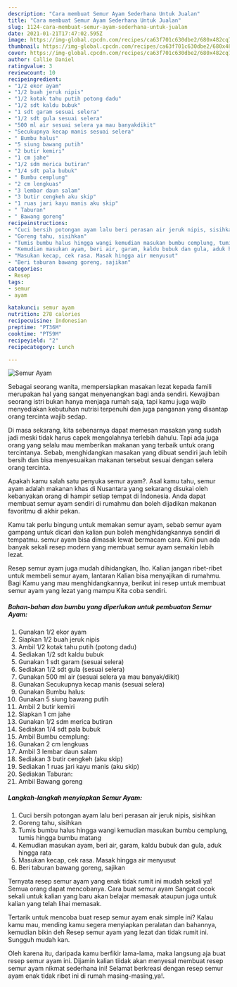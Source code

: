 ```yaml
---
description: "Cara membuat Semur Ayam Sederhana Untuk Jualan"
title: "Cara membuat Semur Ayam Sederhana Untuk Jualan"
slug: 1124-cara-membuat-semur-ayam-sederhana-untuk-jualan
date: 2021-01-21T17:47:02.595Z
image: https://img-global.cpcdn.com/recipes/ca63f701c630dbe2/680x482cq70/semur-ayam-foto-resep-utama.jpg
thumbnail: https://img-global.cpcdn.com/recipes/ca63f701c630dbe2/680x482cq70/semur-ayam-foto-resep-utama.jpg
cover: https://img-global.cpcdn.com/recipes/ca63f701c630dbe2/680x482cq70/semur-ayam-foto-resep-utama.jpg
author: Callie Daniel
ratingvalue: 3
reviewcount: 10
recipeingredient:
- "1/2 ekor ayam"
- "1/2 buah jeruk nipis"
- "1/2 kotak tahu putih potong dadu"
- "1/2 sdt kaldu bubuk"
- "1 sdt garam sesuai selera"
- "1/2 sdt gula sesuai selera"
- "500 ml air sesuai selera ya mau banyakdikit"
- "Secukupnya kecap manis sesuai selera"
- " Bumbu halus"
- "5 siung bawang putih"
- "2 butir kemiri"
- "1 cm jahe"
- "1/2 sdm merica butiran"
- "1/4 sdt pala bubuk"
- " Bumbu cemplung"
- "2 cm lengkuas"
- "3 lembar daun salam"
- "3 butir cengkeh aku skip"
- "1 ruas jari kayu manis aku skip"
- " Taburan"
- " Bawang goreng"
recipeinstructions:
- "Cuci bersih potongan ayam lalu beri perasan air jeruk nipis, sisihkan"
- "Goreng tahu, sisihkan"
- "Tumis bumbu halus hingga wangi kemudian masukan bumbu cemplung, tumis hingga bumbu matang"
- "Kemudian masukan ayam, beri air, garam, kaldu bubuk dan gula, aduk hingga rata"
- "Masukan kecap, cek rasa. Masak hingga air menyusut"
- "Beri taburan bawang goreng, sajikan"
categories:
- Resep
tags:
- semur
- ayam

katakunci: semur ayam 
nutrition: 278 calories
recipecuisine: Indonesian
preptime: "PT36M"
cooktime: "PT59M"
recipeyield: "2"
recipecategory: Lunch

---
```



![Semur Ayam](https://img-global.cpcdn.com/recipes/ca63f701c630dbe2/680x482cq70/semur-ayam-foto-resep-utama.jpg)

Sebagai seorang wanita, mempersiapkan masakan lezat kepada famili merupakan hal yang sangat menyenangkan bagi anda sendiri. Kewajiban seorang istri bukan hanya menjaga rumah saja, tapi kamu juga wajib menyediakan kebutuhan nutrisi terpenuhi dan juga panganan yang disantap orang tercinta wajib sedap.

Di masa  sekarang, kita sebenarnya dapat memesan masakan yang sudah jadi meski tidak harus capek mengolahnya terlebih dahulu. Tapi ada juga orang yang selalu mau memberikan makanan yang terbaik untuk orang tercintanya. Sebab, menghidangkan masakan yang dibuat sendiri jauh lebih bersih dan bisa menyesuaikan makanan tersebut sesuai dengan selera orang tercinta. 



Apakah kamu salah satu penyuka semur ayam?. Asal kamu tahu, semur ayam adalah makanan khas di Nusantara yang sekarang disukai oleh kebanyakan orang di hampir setiap tempat di Indonesia. Anda dapat membuat semur ayam sendiri di rumahmu dan boleh dijadikan makanan favoritmu di akhir pekan.

Kamu tak perlu bingung untuk memakan semur ayam, sebab semur ayam gampang untuk dicari dan kalian pun boleh menghidangkannya sendiri di tempatmu. semur ayam bisa dimasak lewat bermacam cara. Kini pun ada banyak sekali resep modern yang membuat semur ayam semakin lebih lezat.

Resep semur ayam juga mudah dihidangkan, lho. Kalian jangan ribet-ribet untuk membeli semur ayam, lantaran Kalian bisa menyajikan di rumahmu. Bagi Kamu yang mau menghidangkannya, berikut ini resep untuk membuat semur ayam yang lezat yang mampu Kita coba sendiri.

<!--inarticleads1-->

##### Bahan-bahan dan bumbu yang diperlukan untuk pembuatan Semur Ayam:

1. Gunakan 1/2 ekor ayam
1. Siapkan 1/2 buah jeruk nipis
1. Ambil 1/2 kotak tahu putih (potong dadu)
1. Sediakan 1/2 sdt kaldu bubuk
1. Gunakan 1 sdt garam (sesuai selera)
1. Sediakan 1/2 sdt gula (sesuai selera)
1. Gunakan 500 ml air (sesuai selera ya mau banyak/dikit)
1. Gunakan Secukupnya kecap manis (sesuai selera)
1. Gunakan  Bumbu halus:
1. Gunakan 5 siung bawang putih
1. Ambil 2 butir kemiri
1. Siapkan 1 cm jahe
1. Gunakan 1/2 sdm merica butiran
1. Sediakan 1/4 sdt pala bubuk
1. Ambil  Bumbu cemplung:
1. Gunakan 2 cm lengkuas
1. Ambil 3 lembar daun salam
1. Sediakan 3 butir cengkeh (aku skip)
1. Sediakan 1 ruas jari kayu manis (aku skip)
1. Sediakan  Taburan:
1. Ambil  Bawang goreng




<!--inarticleads2-->

##### Langkah-langkah menyiapkan Semur Ayam:

1. Cuci bersih potongan ayam lalu beri perasan air jeruk nipis, sisihkan
1. Goreng tahu, sisihkan
1. Tumis bumbu halus hingga wangi kemudian masukan bumbu cemplung, tumis hingga bumbu matang
1. Kemudian masukan ayam, beri air, garam, kaldu bubuk dan gula, aduk hingga rata
1. Masukan kecap, cek rasa. Masak hingga air menyusut
1. Beri taburan bawang goreng, sajikan




Ternyata resep semur ayam yang enak tidak rumit ini mudah sekali ya! Semua orang dapat mencobanya. Cara buat semur ayam Sangat cocok sekali untuk kalian yang baru akan belajar memasak ataupun juga untuk kalian yang telah lihai memasak.

Tertarik untuk mencoba buat resep semur ayam enak simple ini? Kalau kamu mau, mending kamu segera menyiapkan peralatan dan bahannya, kemudian bikin deh Resep semur ayam yang lezat dan tidak rumit ini. Sungguh mudah kan. 

Oleh karena itu, daripada kamu berfikir lama-lama, maka langsung aja buat resep semur ayam ini. Dijamin kalian tiidak akan menyesal membuat resep semur ayam nikmat sederhana ini! Selamat berkreasi dengan resep semur ayam enak tidak ribet ini di rumah masing-masing,ya!.

